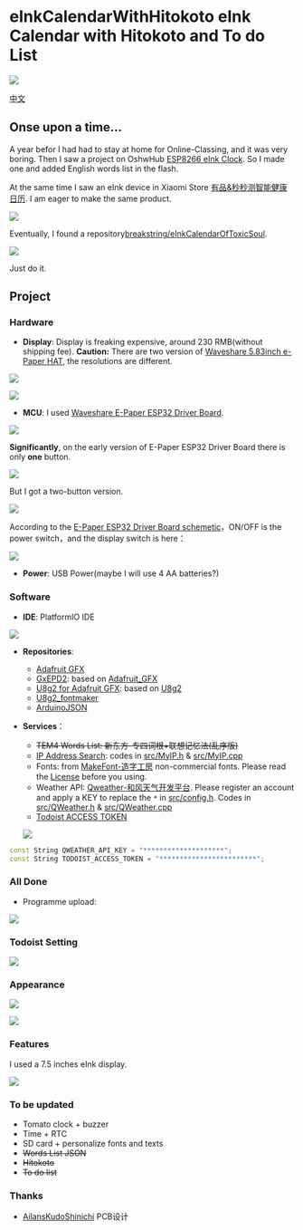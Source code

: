 # eInkCalendarWithHitokoto eInk Calendar with Hitokoto and To do List 

![](./docs/images/0.jpg)

[中文](./README.md)

## Onse upon a time...

A year befor I had had to stay at home for Online-Classing, and it was very boring. Then I saw a project on OshwHub [ESP8266 eInk Clock](https://oshwhub.com/duck/4-2-cun-mo-shui-ping-ri-li). So I made one and added English words list in the flash.

At the same time I saw an eInk device in Xiaomi Store [有品&秒秒测智能健康日历](https://www.xiaomiyoupin.com/detail?gid=120143&spmref=YouPinPC.$SearchFilter$1.search_list.1.66578030). I am eager to make the same product.

![](./docs/images/miaomiaoce.jpg)

Eventually, I found a repository[breakstring/eInkCalendarOfToxicSoul](https://github.com/breakstring/eInkCalendarOfToxicSoul).

![](./docs/images/toxicsoul.jpg)

Just do it.

## Project

### Hardware

- **Display**: Display is freaking expensive, around 230 RMB(without shipping fee). **Caution:** There are two version of [Waveshare 5.83inch e-Paper HAT](https://www.waveshare.net/wiki/5.83inch_e-Paper_HAT), the resolutions are different.

![](./docs/images/360px-5.83inch-e-Paper-1.jpg)

![](./docs/images/display.jpg)

- **MCU**: I used [Waveshare E-Paper ESP32 Driver Board](https://www.waveshare.net/wiki/E-Paper_ESP32_Driver_Board).

![](./docs/images/400px-Epd_esp32_hard_2.png)

**Significantly**, on the early version of E-Paper ESP32 Driver Board there is only **one** button.

![](./docs/images/e-Paper-ESP32-Driver-Board-intro.jpg)

But I got a two-button version.

![](./docs/images/400px-Epd_esp32_hard_3.png)

According to the [E-Paper ESP32 Driver Board schemetic](https://www.waveshare.net/w/upload/8/80/E-Paper_ESP32_Driver_Board_Schematic.pdf)，ON/OFF is the power switch，and the display switch is here：

![](./docs/images/AB.png)

- **Power**: USB Power(maybe I will use 4 AA batteries?)

### Software

- **IDE**: PlatformIO IDE

![](./docs/images/pio.png)

- **Repositories**: 
    - [Adafruit GFX](https://github.com/adafruit/Adafruit-GFX-Library)
    - [GxEPD2](https://github.com/ZinggJM/GxEPD2): based on [Adafruit_GFX](https://github.com/adafruit/Adafruit-GFX-Library)
    - [U8g2 for Adafruit GFX](https://github.com/olikraus/U8g2_for_Adafruit_GFX): based on [U8g2](https://github.com/olikraus/U8g2)
    - [U8g2_fontmaker](https://github.com/breakstring/u8g2_fontmaker)
    - [ArduinoJSON](https://arduinojson.org/)

- **Services**：
    - ~~TEM4 Words List: 新东方-专四词根+联想记忆法(乱序版)~~
    - [IP Address Search](https://www.myip.la/): codes in [src/MyIP.h](src/MyIP.h) & [src/MyIP.cpp](src/MyIP.cpp)
    - Fonts: from [MakeFont-造字工房](https://www.makefont.com/) non-commercial fonts. Please read the [License](https://www.makefont.com/authorization.html) before you using.
    - Weather API: [Qweather-和风天气开发平台](https://dev.qweather.com/). Please register an account and apply a KEY to replace the `*` in [src/config.h](src/config.h). Codes in  [src/QWeather.h](src/QWeather.h) & [src/QWeather.cpp](src/QWeather.cpp)
    - [Todoist ACCESS TOKEN](https://developer.todoist.com/appconsole.html)

    ![](./docs/images/access_token.png)
```cpp
const String QWEATHER_API_KEY = "********************";
const String TODOIST_ACCESS_TOKEN = "************************";
```

### All Done

- Programme upload: 

![](./docs/images/step.png)

### Todoist Setting

![](./docs/images/todoist.png)

### Appearance

![](./docs/images/1.jpg)

![](./docs/images/2.jpg)

### Features

I used a 7.5 inches eInk display.

![](./docs/images/0.jpg)

### To be updated

- Tomato clock + buzzer
- Time + RTC
- SD card + personalize fonts and texts
- ~~Words List JSON~~
- ~~Hitokoto~~
- ~~To do list~~

### Thanks

- [AilansKudoShinichi](https://github.com/AilansKudoShinichi) PCB设计